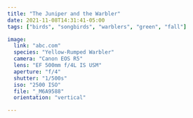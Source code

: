 ```yaml
---
title: "The Juniper and the Warbler"
date: 2021-11-08T14:31:41-05:00
tags: ["birds", "songbirds", "warblers", "green", "fall"]

image:
  link: "abc.com"
  species: "Yellow-Rumped Warbler"
  camera: "Canon EOS R5"
  lens: "EF 500mm f/4L IS USM"
  aperture: "f/4"
  shutter: "1/500s"
  iso: "2500 ISO"
  file: "_M6A9588"
  orientation: "vertical"

---
```

